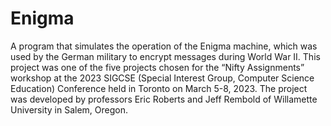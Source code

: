# Enigma
A program that simulates the operation of the Enigma machine, which was used by the German military to encrypt messages during World War II.
This project was one of the five projects chosen for the “Nifty Assignments” workshop at the 2023 SIGCSE (Special Interest Group, Computer Science Education) Conference held in Toronto on March 5-8, 2023. The project was developed by professors Eric Roberts and Jeff Rembold of Willamette University in Salem, Oregon.
